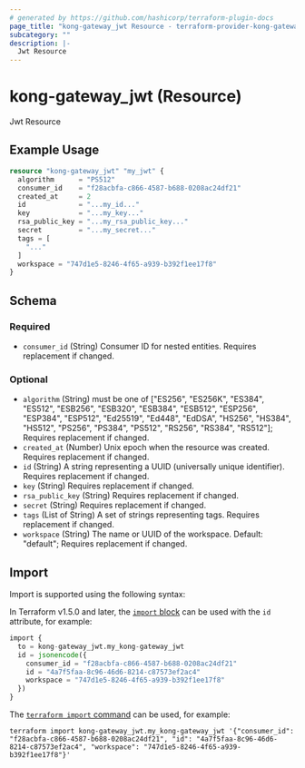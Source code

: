 ```yaml
---
# generated by https://github.com/hashicorp/terraform-plugin-docs
page_title: "kong-gateway_jwt Resource - terraform-provider-kong-gateway"
subcategory: ""
description: |-
  Jwt Resource
---
```


# kong-gateway_jwt (Resource)

Jwt Resource

## Example Usage

```terraform
resource "kong-gateway_jwt" "my_jwt" {
  algorithm      = "PS512"
  consumer_id    = "f28acbfa-c866-4587-b688-0208ac24df21"
  created_at     = 2
  id             = "...my_id..."
  key            = "...my_key..."
  rsa_public_key = "...my_rsa_public_key..."
  secret         = "...my_secret..."
  tags = [
    "..."
  ]
  workspace = "747d1e5-8246-4f65-a939-b392f1ee17f8"
}
```

<!-- schema generated by tfplugindocs -->
## Schema

### Required

- `consumer_id` (String) Consumer ID for nested entities. Requires replacement if changed.

### Optional

- `algorithm` (String) must be one of ["ES256", "ES256K", "ES384", "ES512", "ESB256", "ESB320", "ESB384", "ESB512", "ESP256", "ESP384", "ESP512", "Ed25519", "Ed448", "EdDSA", "HS256", "HS384", "HS512", "PS256", "PS384", "PS512", "RS256", "RS384", "RS512"]; Requires replacement if changed.
- `created_at` (Number) Unix epoch when the resource was created. Requires replacement if changed.
- `id` (String) A string representing a UUID (universally unique identifier). Requires replacement if changed.
- `key` (String) Requires replacement if changed.
- `rsa_public_key` (String) Requires replacement if changed.
- `secret` (String) Requires replacement if changed.
- `tags` (List of String) A set of strings representing tags. Requires replacement if changed.
- `workspace` (String) The name or UUID of the workspace. Default: "default"; Requires replacement if changed.

## Import

Import is supported using the following syntax:

In Terraform v1.5.0 and later, the [`import` block](https://developer.hashicorp.com/terraform/language/import) can be used with the `id` attribute, for example:

```terraform
import {
  to = kong-gateway_jwt.my_kong-gateway_jwt
  id = jsonencode({
    consumer_id = "f28acbfa-c866-4587-b688-0208ac24df21"
    id = "4a7f5faa-8c96-46d6-8214-c87573ef2ac4"
    workspace = "747d1e5-8246-4f65-a939-b392f1ee17f8"
  })
}
```

The [`terraform import` command](https://developer.hashicorp.com/terraform/cli/commands/import) can be used, for example:

```shell
terraform import kong-gateway_jwt.my_kong-gateway_jwt '{"consumer_id": "f28acbfa-c866-4587-b688-0208ac24df21", "id": "4a7f5faa-8c96-46d6-8214-c87573ef2ac4", "workspace": "747d1e5-8246-4f65-a939-b392f1ee17f8"}'
```
